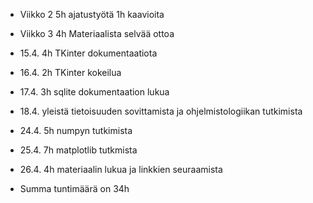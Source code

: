 - Viikko 2 5h ajatustyötä 1h kaavioita
- Viikko 3 4h Materiaalista selvää ottoa
- 15.4. 4h TKinter dokumentaatiota
- 16.4. 2h TKinter kokeilua
- 17.4. 3h sqlite dokumentaation lukua
- 18.4. yleistä tietoisuuden sovittamista ja ohjelmistologiikan tutkimista
- 24.4. 5h numpyn tutkimista
- 25.4. 7h matplotlib tutkmista
- 26.4. 4h materiaalin lukua ja linkkien seuraamista


- Summa tuntimäärä on 34h
